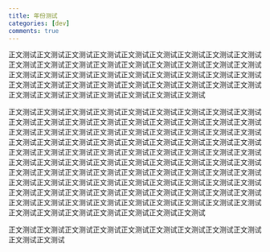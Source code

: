 ```yaml
---
title: 年份测试
categories: [dev]
comments: true
---
```


正文测试正文测试正文测试正文测试正文测试正文测试正文测试正文测试正文测试正文测试正文测试正文测试正文测试正文测试正文测试正文测试正文测试正文测试正文测试正文测试正文测试正文测试正文测试正文测试正文测试正文测试正文测试正文测试正文测试正文测试正文测试正文测试正文测试正文测试正文测试正文测试正文测试正文测试正文测试正文测试正文测试正文测试正文测试

正文测试正文测试正文测试正文测试正文测试正文测试正文测试正文测试正文测试正文测试正文测试正文测试正文测试正文测试正文测试正文测试正文测试正文测试正文测试正文测试正文测试正文测试正文测试正文测试正文测试正文测试正文测试正文测试正文测试正文测试正文测试正文测试正文测试正文测试正文测试正文测试正文测试正文测试正文测试正文测试正文测试正文测试正文测试正文测试正文测试正文测试正文测试正文测试正文测试正文测试正文测试正文测试正文测试正文测试正文测试正文测试正文测试正文测试正文测试正文测试正文测试正文测试正文测试正文测试正文测试正文测试正文测试正文测试正文测试正文测试正文测试正文测试正文测试正文测试正文测试正文测试正文测试正文测试正文测试正文测试正文测试正文测试正文测试正文测试正文测试正文测试正文测试正文测试正文测试正文测试正文测试正文测试正文测试正文测试正文测试正文测试正文测试

正文测试正文测试正文测试正文测试正文测试正文测试正文测试正文测试正文测试正文测试正文测试